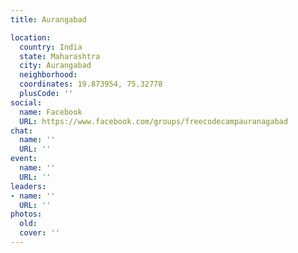 ```yaml
---
title: Aurangabad

location:
  country: India
  state: Maharashtra
  city: Aurangabad
  neighborhood: 
  coordinates: 19.873954, 75.32778
  plusCode: ''
social:
  name: Facebook
  URL: https://www.facebook.com/groups/freecodecampauranagabad
chat:
  name: ''
  URL: ''
event:
  name: ''
  URL: ''
leaders:
- name: ''
  URL: ''
photos:
  old: 
  cover: ''
---
```

